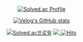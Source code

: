 <!--
**sunjoolee/sunjoolee** is a ✨ _special_ ✨ repository because its `README.md` (this file) appears on your GitHub profile.

Here are some ideas to get you started:

- 🔭 I’m currently working on ...
- 🌱 I’m currently learning ...
- 👯 I’m looking to collaborate on ...
- 🤔 I’m looking for help with ...
- 💬 Ask me about ...
- 📫 How to reach me: ...
- 😄 Pronouns: ...
- ⚡ Fun fact: ...
-->

<div align='center'>
  
  [![Solved.ac Profile](http://mazassumnida.wtf/api/generate_badge?boj=sunjoo9912)](https://solved.ac/sunjoo9912) 
  
  [![Velog's GitHub stats](https://velog-readme-stats.vercel.app/api?name=sunjoo9912)](https://velog.io/@sunjoo9912)    
 
  <!--[![GitHub Streak](https://streak-stats.demolab.com/?user=sunjoolee&theme=dark)](https://git.io/streak-stats)-->
 
  [![Solved.ac프로필](http://mazassumnida.wtf/api/mini/generate_badge?boj=sunjoo9912)](https://solved.ac/sunjoo9912)
<a href="https://velog.io/@sunjoo9912"><img src="https://img.shields.io/badge/Velog-929292?style=flat&logo=Vimeo&logoColor=white&link=https://velog.io/@sunjoo9912"/> 
[![Hits](https://hits.seeyoufarm.com/api/count/incr/badge.svg?url=https%3A%2F%2Fgithub.com%2Fsunjoolee&count_bg=%23D0D0D0&title_bg=%23555555&icon=github.svg&icon_color=%23E7E7E7&title=hits&edge_flat=false)](https://hits.seeyoufarm.com)
 
</div>
